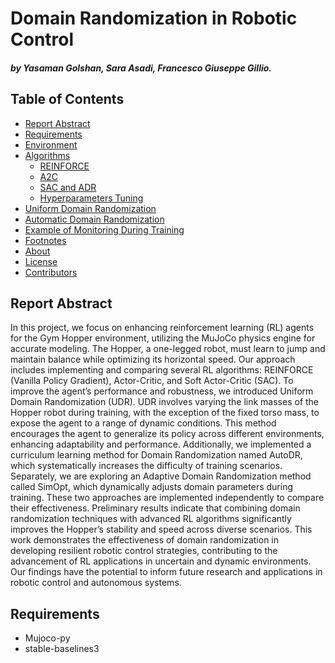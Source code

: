 # Domain Randomization in Robotic Control

##### by Yasaman Golshan, Sara Asadi, Francesco Giuseppe Gillio.

## Table of Contents

- [Report Abstract](#report-abstract)
- [Requirements](#requirements)
- [Environment](#environment)
- [Algorithms](#algorithms)
  - [REINFORCE](#reinforce)
  - [A2C](#a2c)
  - [SAC and ADR](#sac-and-adr)
  - [Hyperparameters Tuning](#hyperparameters-tuning)
- [Uniform Domain Randomization](#uniform-domain-randomization)
- [Automatic Domain Randomization](#automatic-domain-randomization)
- [Example of Monitoring During Training](#example-of-monitoring-during-training)
- [Footnotes](#footnotes)
- [About](#about)
- [License](#license)
- [Contributors](#contributors)

## Report Abstract

In this project, we focus on enhancing reinforcement learning (RL) agents for the Gym Hopper environment, utilizing the MuJoCo physics engine for accurate modeling. The Hopper, a one-legged robot, must learn to jump and maintain balance while optimizing its horizontal speed. Our approach includes implementing and comparing several RL algorithms: REINFORCE (Vanilla Policy Gradient), Actor-Critic, and Soft Actor-Critic (SAC).
To improve the agent’s performance and robustness, we introduced Uniform Domain Randomization (UDR). UDR involves varying the link masses of the Hopper robot during training, with the exception of the fixed torso mass, to expose the agent to a range of dynamic conditions. This method encourages the agent to generalize its policy across different environments, enhancing adaptability and performance.
Additionally, we implemented a curriculum learning method for Domain Randomization named AutoDR, which systematically increases the difficulty of training scenarios. Separately, we are exploring an Adaptive Domain Randomization method called SimOpt, which dynamically adjusts domain parameters during training. These two approaches are implemented independently to compare their effectiveness. Preliminary results indicate that combining domain randomization techniques with advanced RL algorithms significantly improves the Hopper’s stability and speed across diverse scenarios.
This work demonstrates the effectiveness of domain randomization in developing resilient robotic control strategies, contributing to the advancement of RL applications in uncertain and dynamic environments. Our findings have the potential to inform future research and applications in robotic control and autonomous systems.

## Requirements

- Mujoco-py
- stable-baselines3
